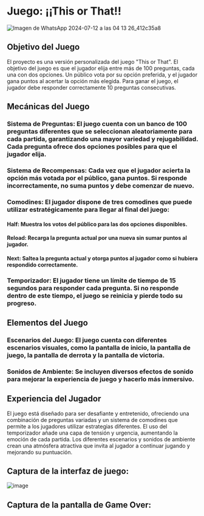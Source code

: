# Juego: ¡¡This or That!!
![Imagen de WhatsApp 2024-07-12 a las 04 13 26_412c35a8](https://github.com/user-attachments/assets/79223f87-e0fe-46c1-94a1-9a7abf251ff2)


## Objetivo del Juego

El proyecto es una versión personalizada del juego "This or That". El objetivo del juego es que el jugador elija entre más de 100 preguntas, cada una con dos opciones. Un público vota por su opción preferida, y el jugador gana puntos al acertar la opción más elegida. Para ganar el juego, el jugador debe responder correctamente 10 preguntas consecutivas.


## Mecánicas del Juego
### Sistema de Preguntas: El juego cuenta con un banco de 100 preguntas diferentes que se seleccionan aleatoriamente para cada partida, garantizando una mayor variedad y rejugabilidad. Cada pregunta ofrece dos opciones posibles para que el jugador elija.
### Sistema de Recompensas: Cada vez que el jugador acierta la opción más votada por el público, gana puntos. Si responde incorrectamente, no suma puntos y debe comenzar de nuevo.
### Comodines: El jugador dispone de tres comodines que puede utilizar estratégicamente para llegar al final del juego:
#### Half: Muestra los votos del público para las dos opciones disponibles.
#### Reload: Recarga la pregunta actual por una nueva sin sumar puntos al jugador.
#### Next: Saltea la pregunta actual y otorga puntos al jugador como si hubiera respondido correctamente.

### Temporizador: El jugador tiene un límite de tiempo de 15 segundos para responder cada pregunta. Si no responde dentro de este tiempo, el juego se reinicia y pierde todo su progreso.

## Elementos del Juego

### Escenarios del Juego: El juego cuenta con diferentes escenarios visuales, como la pantalla de inicio, la pantalla de juego, la pantalla de derrota y la pantalla de victoria.

### Sonidos de Ambiente: Se incluyen diversos efectos de sonido para mejorar la experiencia de juego y hacerlo más inmersivo.

## Experiencia del Jugador
El juego está diseñado para ser desafiante y entretenido, ofreciendo una combinación de preguntas variadas y un sistema de comodines que permite a los jugadores utilizar estrategias diferentes. El uso del temporizador añade una capa de tensión y urgencia, aumentando la emoción de cada partida. Los diferentes escenarios y sonidos de ambiente crean una atmósfera atractiva que invita al jugador a continuar jugando y mejorando su puntuación.

## Captura de la interfaz de juego:
![image](https://github.com/user-attachments/assets/f06af55e-4e99-4106-bd72-481074f60ab9)

## Captura de la pantalla de Game Over:






